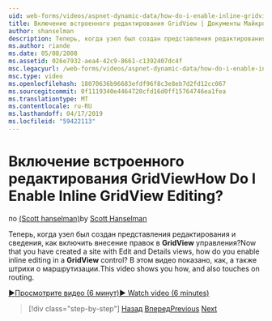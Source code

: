 ```yaml
---
uid: web-forms/videos/aspnet-dynamic-data/how-do-i-enable-inline-gridview-editing
title: Включение встроенного редактирования GridView | Документы Майкрософт
author: shanselman
description: Теперь, когда узел был создан представления редактирования и сведения, как включить внесение правок непосредственно в элементе управления GridView? В этом видео показано, как, а также touc...
ms.author: riande
ms.date: 05/08/2008
ms.assetid: 026e7932-aea4-42c9-8661-c1392407dc4f
msc.legacyurl: /web-forms/videos/aspnet-dynamic-data/how-do-i-enable-inline-gridview-editing
msc.type: video
ms.openlocfilehash: 18070636b96683efdf96f8c3e8eb7d2fd12cc067
ms.sourcegitcommit: 0f1119340e4464720cfd16d0ff15764746ea1fea
ms.translationtype: MT
ms.contentlocale: ru-RU
ms.lasthandoff: 04/17/2019
ms.locfileid: "59422113"
---
```

# <a name="how-do-i-enable-inline-gridview-editing"></a><span data-ttu-id="228dc-105">Включение встроенного редактирования GridView</span><span class="sxs-lookup"><span data-stu-id="228dc-105">How Do I Enable Inline GridView Editing?</span></span>

<span data-ttu-id="228dc-106">по [(Scott hanselman)](https://github.com/shanselman)</span><span class="sxs-lookup"><span data-stu-id="228dc-106">by [Scott Hanselman](https://github.com/shanselman)</span></span>

<span data-ttu-id="228dc-107">Теперь, когда узел был создан представления редактирования и сведения, как включить внесение правок в **GridView** управления?</span><span class="sxs-lookup"><span data-stu-id="228dc-107">Now that you have created a site with Edit and Details views, how do you enable inline editing in a **GridView** control?</span></span> <span data-ttu-id="228dc-108">В этом видео показано, как, а также штрихи о маршрутизации.</span><span class="sxs-lookup"><span data-stu-id="228dc-108">This video shows you how, and also touches on routing.</span></span>

[<span data-ttu-id="228dc-109">&#9654;Просмотрите видео (6 минут)</span><span class="sxs-lookup"><span data-stu-id="228dc-109">&#9654; Watch video (6 minutes)</span></span>](https://channel9.msdn.com/Blogs/ASP-NET-Site-Videos/how-do-i-enable-inline-gridview-editing)

> [!div class="step-by-step"]
> <span data-ttu-id="228dc-110">[Назад](your-first-scaffold-and-what-is-dynamic-data.md)
> [Вперед](how-do-i-change-how-my-fields-render.md)</span><span class="sxs-lookup"><span data-stu-id="228dc-110">[Previous](your-first-scaffold-and-what-is-dynamic-data.md)
[Next](how-do-i-change-how-my-fields-render.md)</span></span>

